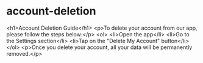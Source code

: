 # account-deletion
&lt;h1>Account Deletion Guide&lt;/h1> &lt;p>To delete your account from our app, please follow the steps below:&lt;/p> &lt;ol>     &lt;li>Open the app&lt;/li>     &lt;li>Go to the Settings section&lt;/li>     &lt;li>Tap on the "Delete My Account" button&lt;/li> &lt;/ol> &lt;p>Once you delete your account, all your data will be permanently removed.&lt;/p>
